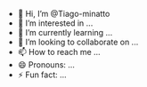 - 👋 Hi, I’m @Tiago-minatto
- 👀 I’m interested in ...
- 🌱 I’m currently learning ...
- 💞️ I’m looking to collaborate on ...
- 📫 How to reach me ...
- 😄 Pronouns: ...
- ⚡ Fun fact: ...

<!---
Tiago-minatto/Tiago-minatto is a ✨ special ✨ repository because its `README.md` (this file) appears on your GitHub profile.
You can click the Preview link to take a look at your changes.
--->
